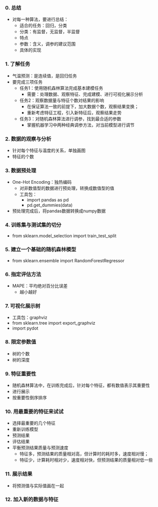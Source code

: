 ### 0. 总结
- 对每一种算法，要进行总结：
  - 适合的任务：回归，分类
  - 分类：有监督，无监督，半监督
  - 特点
  - 参数：含义，调参的建议范围
  - 具体的实现

### 1. 了解任务
- 气温预测：是连续值，是回归任务
- 要完成三项任务
  - 任务1：使用随机森林算法完成基本建模任务
    - 需要：处理数据、观察特征、完成建模、进行可视化展示分析
  - 任务2：观察数据量与特征个数对结果的影响
    - 在保证算法一致的前提下，加大数据个数，观察结果变换；
    - 重新考虑特征工程，引入新特征后，观察结果走势
  - 任务3：对随机森林算法进行调参，找到最合适的参数
    - 掌握机器学习中两种经典调参方法，对当前模型进行调节

### 2. 数据的观察与分析
- 针对每个特征与温度的关系，单独画图
- 特征的个数

### 3. 数据预处理
- One-Hot Encoding：独热编码
  - 对非数值型的数据进行预处理，转换成数值型的值
  - 工具包：
    - import pandas as pd
    - pd.get_dummies(data)
- 预处理完成后，将pandas数据转换成numpy数据

### 4. 训练集与测试集的切分
- from sklearn.model_selection import train_test_split

### 5. 建立一个基础的随机森林模型
- from sklearn.ensemble import RandomForestRegressor

### 6. 指定评估方法
- MAPE：平均绝对百分比误差
  - 越小越好

### 7. 可视化展示树
- 工具包：graphviz
- from sklearn.tree import export_graphviz
- import pydot

### 8. 限定参数值
- 树的个数
- 树的深度

### 9. 特征重要性
- 随机森林算法中，在训练完成后，针对每个特征，都有数值表示其重要性
- 进行展示
- 按重要性倒序排序

### 10. 用最重要的特征来试试
- 选择最重要的几个特征
- 重新训练模型
- 预测结果
- 评估结果
- 平衡预测结果质量与预测速度
  - 特征多，预测结果的质量相对高，但计算时的耗时多，速度相对慢；
  - 特征少，计算耗时相对少，速度相对快，但预测结果的质量相对低一些

### 11. 展示结果
- 将预测值与实际值画在一起

### 12. 加入新的数据与特征
